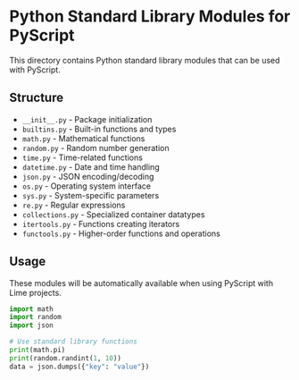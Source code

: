 # Python Standard Library Modules for PyScript

This directory contains Python standard library modules that can be used with PyScript.

## Structure

- `__init__.py` - Package initialization
- `builtins.py` - Built-in functions and types
- `math.py` - Mathematical functions
- `random.py` - Random number generation
- `time.py` - Time-related functions
- `datetime.py` - Date and time handling
- `json.py` - JSON encoding/decoding
- `os.py` - Operating system interface
- `sys.py` - System-specific parameters
- `re.py` - Regular expressions
- `collections.py` - Specialized container datatypes
- `itertools.py` - Functions creating iterators
- `functools.py` - Higher-order functions and operations

## Usage

These modules will be automatically available when using PyScript with Lime projects.

```python
import math
import random
import json

# Use standard library functions
print(math.pi)
print(random.randint(1, 10))
data = json.dumps({"key": "value"})
```